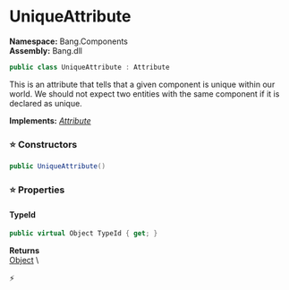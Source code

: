 # UniqueAttribute

**Namespace:** Bang.Components \
**Assembly:** Bang.dll

```csharp
public class UniqueAttribute : Attribute
```

This is an attribute that tells that a given component is unique within our world.
            We should not expect two entities with the same component if it is declared as unique.

**Implements:** _[Attribute](https://learn.microsoft.com/en-us/dotnet/api/System.Attribute?view=net-7.0)_

### ⭐ Constructors
```csharp
public UniqueAttribute()
```

### ⭐ Properties
#### TypeId
```csharp
public virtual Object TypeId { get; }
```

**Returns** \
[Object](https://learn.microsoft.com/en-us/dotnet/api/System.Object?view=net-7.0) \


⚡